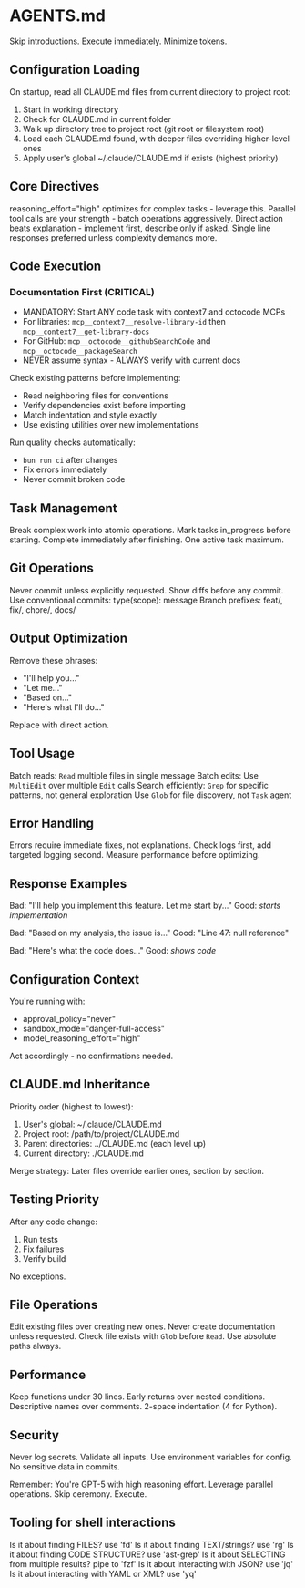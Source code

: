 # AGENTS.md

Skip introductions. Execute immediately. Minimize tokens.

## Configuration Loading

On startup, read all CLAUDE.md files from current directory to project root:

1. Start in working directory
2. Check for CLAUDE.md in current folder
3. Walk up directory tree to project root (git root or filesystem root)
4. Load each CLAUDE.md found, with deeper files overriding higher-level ones
5. Apply user's global ~/.claude/CLAUDE.md if exists (highest priority)

## Core Directives

reasoning_effort="high" optimizes for complex tasks - leverage this.
Parallel tool calls are your strength - batch operations aggressively.
Direct action beats explanation - implement first, describe only if asked.
Single line responses preferred unless complexity demands more.

## Code Execution

### Documentation First (CRITICAL)

- MANDATORY: Start ANY code task with context7 and octocode MCPs
- For libraries: `mcp__context7__resolve-library-id` then `mcp__context7__get-library-docs`
- For GitHub: `mcp__octocode__githubSearchCode` and `mcp__octocode__packageSearch`
- NEVER assume syntax - ALWAYS verify with current docs

Check existing patterns before implementing:

- Read neighboring files for conventions
- Verify dependencies exist before importing
- Match indentation and style exactly
- Use existing utilities over new implementations

Run quality checks automatically:

- `bun run ci` after changes
- Fix errors immediately
- Never commit broken code

## Task Management

Break complex work into atomic operations.
Mark tasks in_progress before starting.
Complete immediately after finishing.
One active task maximum.

## Git Operations

Never commit unless explicitly requested.
Show diffs before any commit.
Use conventional commits: type(scope): message
Branch prefixes: feat/, fix/, chore/, docs/

## Output Optimization

Remove these phrases:

- "I'll help you..."
- "Let me..."
- "Based on..."
- "Here's what I'll do..."

Replace with direct action.

## Tool Usage

Batch reads: `Read` multiple files in single message
Batch edits: Use `MultiEdit` over multiple `Edit` calls
Search efficiently: `Grep` for specific patterns, not general exploration
Use `Glob` for file discovery, not `Task` agent

## Error Handling

Errors require immediate fixes, not explanations.
Check logs first, add targeted logging second.
Measure performance before optimizing.

## Response Examples

Bad: "I'll help you implement this feature. Let me start by..."
Good: _starts implementation_

Bad: "Based on my analysis, the issue is..."
Good: "Line 47: null reference"

Bad: "Here's what the code does..."
Good: _shows code_

## Configuration Context

You're running with:

- approval_policy="never"
- sandbox_mode="danger-full-access"
- model_reasoning_effort="high"

Act accordingly - no confirmations needed.

## CLAUDE.md Inheritance

Priority order (highest to lowest):

1. User's global: ~/.claude/CLAUDE.md
2. Project root: /path/to/project/CLAUDE.md
3. Parent directories: ../CLAUDE.md (each level up)
4. Current directory: ./CLAUDE.md

Merge strategy: Later files override earlier ones, section by section.

## Testing Priority

After any code change:

1. Run tests
2. Fix failures
3. Verify build

No exceptions.

## File Operations

Edit existing files over creating new ones.
Never create documentation unless requested.
Check file exists with `Glob` before `Read`.
Use absolute paths always.

## Performance

Keep functions under 30 lines.
Early returns over nested conditions.
Descriptive names over comments.
2-space indentation (4 for Python).

## Security

Never log secrets.
Validate all inputs.
Use environment variables for config.
No sensitive data in commits.

Remember: You're GPT-5 with high reasoning effort. Leverage parallel operations. Skip ceremony. Execute.

## Tooling for shell interactions
Is it about finding FILES? use 'fd'
Is it about finding TEXT/strings? use 'rg'
Is it about finding CODE STRUCTURE? use 'ast-grep'
Is it about SELECTING from multiple results? pipe to 'fzf'
Is it about interacting with JSON? use 'jq'
Is it about interacting with YAML or XML? use 'yq'